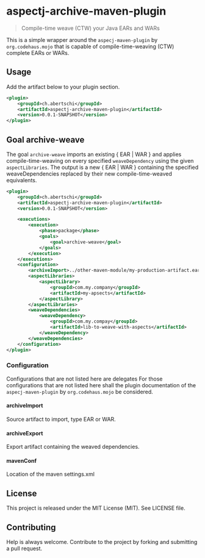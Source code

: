 # aspectj-archive-maven-plugin

>  Compile-time weave (CTW) your Java EARs and WARs

This is a simple wrapper around the `aspecj-maven-plugin` by `org.codehaus.mojo`
that is capable of compile-time-weaving (CTW) complete EARs or WARs.

## Usage
Add the artifact below to your plugin section.

```xml
<plugin>
    <groupId>ch.abertschi</groupId>
    <artifactId>aspectj-archive-maven-plugin</artifactId>
    <version>0.0.1-SNAPSHOT</version>
</plugin>

```

## Goal archive-weave
The goal `archive-weave` imports an existing { EAR | WAR }
and applies compile-time-weaving on every specified `weaveDependency`
using the given `aspectLibraries`. The output is a new { EAR | WAR }
containing the specified weaveDependencies replaced by their new compile-time-weaved equivalents.

```xml
<plugin>
    <groupId>ch.abertschi</groupId>
    <artifactId>aspectj-archive-maven-plugin</artifactId>
    <version>0.0.1-SNAPSHOT</version>

    <executions>
        <execution>
            <phase>package</phase>
            <goals>
                <goal>archive-weave</goal>
            </goals>
        </execution>
    </executions>
    <configuration>
        <archiveImport>../other-maven-module/my-production-artifact.ear</archiveImport>
        <aspectLibraries>
            <aspectLibrary>
                <groupId>com.my.company</groupId>
                <artifactId>my-apsects</artifactId>
            </aspectLibrary>
        </aspectLibraries>
        <weaveDependencies>
            <weaveDependency>
                <groupId>com.my.compay</groupId>
                <artifactId>lib-to-weave-with-aspects</artifactId>
            </weaveDependency>
        </weaveDependencies>
    </configuration>
</plugin>

```

### Configuration

Configurations that are not listed here are delegates 
For those configurations that are not listed here shall the plugin documentation of
the `aspecj-maven-plugin` by `org.codehaus.mojo` be considered.

#### archiveImport

Source artifact to import, type EAR or WAR.

#### archiveExport

Export artifact containing the weaved dependencies.

#### mavenConf

Location of the maven settings.xml

## License
This project is released under the MIT License (MIT). See LICENSE file.

## Contributing
Help is always welcome. Contribute to the project by forking and submitting a pull request.
